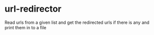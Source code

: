 # url-redirector
Read urls from a given list and get the redirected urls if there is any and print them in to a file
